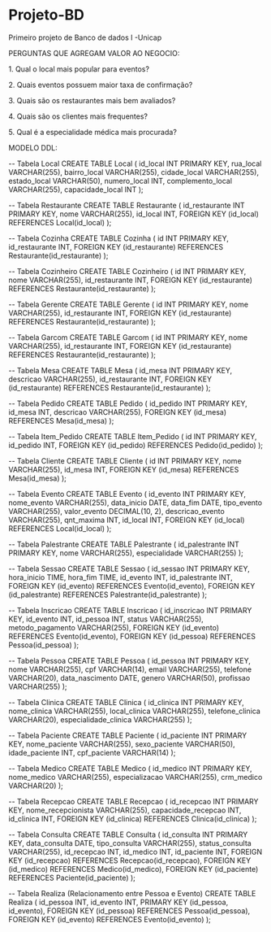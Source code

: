 # Projeto-BD
Primeiro projeto de Banco de dados I -Unicap

PERGUNTAS QUE AGREGAM VALOR AO NEGOCIO:

1.⁠ ⁠Qual o local mais popular para eventos?

2.⁠ ⁠Quais eventos possuem maior taxa de confirmação?

3.⁠ ⁠Quais são os restaurantes mais bem avaliados?

4.⁠ ⁠Quais são os clientes mais frequentes?

5.⁠ ⁠Qual é a especialidade médica mais procurada?



MODELO DDL: 

-- Tabela Local
CREATE TABLE Local (
    id_local INT PRIMARY KEY,
    rua_local VARCHAR(255),
    bairro_local VARCHAR(255),
    cidade_local VARCHAR(255),
    estado_local VARCHAR(50),
    numero_local INT,
    complemento_local VARCHAR(255),
    capacidade_local INT
);

-- Tabela Restaurante
CREATE TABLE Restaurante (
    id_restaurante INT PRIMARY KEY,
    nome VARCHAR(255),
    id_local INT,
    FOREIGN KEY (id_local) REFERENCES Local(id_local)
);

-- Tabela Cozinha
CREATE TABLE Cozinha (
    id INT PRIMARY KEY,
    id_restaurante INT,
    FOREIGN KEY (id_restaurante) REFERENCES Restaurante(id_restaurante)
);

-- Tabela Cozinheiro
CREATE TABLE Cozinheiro (
    id INT PRIMARY KEY,
    nome VARCHAR(255),
    id_restaurante INT,
    FOREIGN KEY (id_restaurante) REFERENCES Restaurante(id_restaurante)
);

-- Tabela Gerente
CREATE TABLE Gerente (
    id INT PRIMARY KEY,
    nome VARCHAR(255),
    id_restaurante INT,
    FOREIGN KEY (id_restaurante) REFERENCES Restaurante(id_restaurante)
);

-- Tabela Garcom
CREATE TABLE Garcom (
    id INT PRIMARY KEY,
    nome VARCHAR(255),
    id_restaurante INT,
    FOREIGN KEY (id_restaurante) REFERENCES Restaurante(id_restaurante)
);

-- Tabela Mesa
CREATE TABLE Mesa (
    id_mesa INT PRIMARY KEY,
    descricao VARCHAR(255),
    id_restaurante INT,
    FOREIGN KEY (id_restaurante) REFERENCES Restaurante(id_restaurante)
);

-- Tabela Pedido
CREATE TABLE Pedido (
    id_pedido INT PRIMARY KEY,
    id_mesa INT,
    descricao VARCHAR(255),
    FOREIGN KEY (id_mesa) REFERENCES Mesa(id_mesa)
);

-- Tabela Item_Pedido
CREATE TABLE Item_Pedido (
    id INT PRIMARY KEY,
    id_pedido INT,
    FOREIGN KEY (id_pedido) REFERENCES Pedido(id_pedido)
);

-- Tabela Cliente
CREATE TABLE Cliente (
    id INT PRIMARY KEY,
    nome VARCHAR(255),
    id_mesa INT,
    FOREIGN KEY (id_mesa) REFERENCES Mesa(id_mesa)
);

-- Tabela Evento
CREATE TABLE Evento (
    id_evento INT PRIMARY KEY,
    nome_evento VARCHAR(255),
    data_inicio DATE,
    data_fim DATE,
    tipo_evento VARCHAR(255),
    valor_evento DECIMAL(10, 2),
    descricao_evento VARCHAR(255),
    qnt_maxima INT,
    id_local INT,
    FOREIGN KEY (id_local) REFERENCES Local(id_local)
);

-- Tabela Palestrante
CREATE TABLE Palestrante (
    id_palestrante INT PRIMARY KEY,
    nome VARCHAR(255),
    especialidade VARCHAR(255)
);

-- Tabela Sessao
CREATE TABLE Sessao (
    id_sessao INT PRIMARY KEY,
    hora_inicio TIME,
    hora_fim TIME,
    id_evento INT,
    id_palestrante INT,
    FOREIGN KEY (id_evento) REFERENCES Evento(id_evento),
    FOREIGN KEY (id_palestrante) REFERENCES Palestrante(id_palestrante)
);

-- Tabela Inscricao
CREATE TABLE Inscricao (
    id_inscricao INT PRIMARY KEY,
    id_evento INT,
    id_pessoa INT,
    status VARCHAR(255),
    metodo_pagamento VARCHAR(255),
    FOREIGN KEY (id_evento) REFERENCES Evento(id_evento),
    FOREIGN KEY (id_pessoa) REFERENCES Pessoa(id_pessoa)
);

-- Tabela Pessoa
CREATE TABLE Pessoa (
    id_pessoa INT PRIMARY KEY,
    nome VARCHAR(255),
    cpf VARCHAR(14),
    email VARCHAR(255),
    telefone VARCHAR(20),
    data_nascimento DATE,
    genero VARCHAR(50),
    profissao VARCHAR(255)
);

-- Tabela Clinica
CREATE TABLE Clinica (
    id_clinica INT PRIMARY KEY,
    nome_clinica VARCHAR(255),
    local_clinica VARCHAR(255),
    telefone_clinica VARCHAR(20),
    especialidade_clinica VARCHAR(255)
);

-- Tabela Paciente
CREATE TABLE Paciente (
    id_paciente INT PRIMARY KEY,
    nome_paciente VARCHAR(255),
    sexo_paciente VARCHAR(50),
    idade_paciente INT,
    cpf_paciente VARCHAR(14)
);

-- Tabela Medico
CREATE TABLE Medico (
    id_medico INT PRIMARY KEY,
    nome_medico VARCHAR(255),
    especializacao VARCHAR(255),
    crm_medico VARCHAR(20)
);

-- Tabela Recepcao
CREATE TABLE Recepcao (
    id_recepcao INT PRIMARY KEY,
    nome_recepcionista VARCHAR(255),
    capacidade_recepcao INT,
    id_clinica INT,
    FOREIGN KEY (id_clinica) REFERENCES Clinica(id_clinica)
);

-- Tabela Consulta
CREATE TABLE Consulta (
    id_consulta INT PRIMARY KEY,
    data_consulta DATE,
    tipo_consulta VARCHAR(255),
    status_consulta VARCHAR(255),
    id_recepcao INT,
    id_medico INT,
    id_paciente INT,
    FOREIGN KEY (id_recepcao) REFERENCES Recepcao(id_recepcao),
    FOREIGN KEY (id_medico) REFERENCES Medico(id_medico),
    FOREIGN KEY (id_paciente) REFERENCES Paciente(id_paciente)
);

-- Tabela Realiza (Relacionamento entre Pessoa e Evento)
CREATE TABLE Realiza (
    id_pessoa INT,
    id_evento INT,
    PRIMARY KEY (id_pessoa, id_evento),
    FOREIGN KEY (id_pessoa) REFERENCES Pessoa(id_pessoa),
    FOREIGN KEY (id_evento) REFERENCES Evento(id_evento)
);

